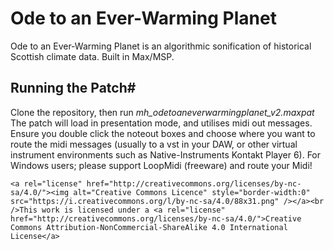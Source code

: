# Ode to an Ever-Warming Planet
Ode to an Ever-Warming Planet is an algorithmic sonification of historical Scottish climate data. Built in Max/MSP.

## Running the Patch#
Clone the repository, then run _mh_odetoaneverwarmingplanet_v2.maxpat_
The patch will load in presentation mode, and utilises midi out messages. 
Ensure you double click the noteout boxes and choose where you want to route the midi messages (usually to a vst in your DAW, or other virtual instrument environments such as Native-Instruments Kontakt Player 6). For Windows users; please support LoopMidi (freeware) and route your Midi!

`<a rel="license" href="http://creativecommons.org/licenses/by-nc-sa/4.0/"><img alt="Creative Commons Licence" style="border-width:0" src="https://i.creativecommons.org/l/by-nc-sa/4.0/88x31.png" /></a><br />This work is licensed under a <a rel="license" href="http://creativecommons.org/licenses/by-nc-sa/4.0/">Creative Commons Attribution-NonCommercial-ShareAlike 4.0 International License</a>`
